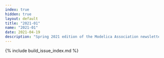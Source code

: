 ```yaml
---
index: true
hidden: true
layout: default
title: "2021-01"
name: "2021-01"
date: 2021-04-19
description: "Spring 2021 edition of the Modelica Association newsletter"
---
```


{% include build_issue_index.md %}
